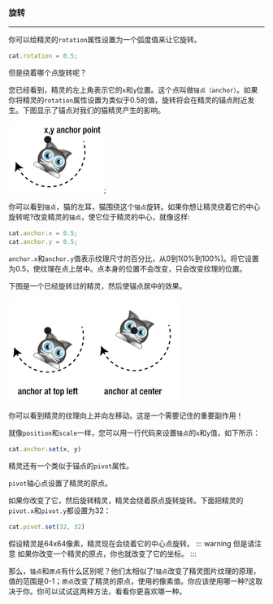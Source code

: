 ### 旋转
---
你可以给精灵的`rotation`属性设置为一个弧度值来让它旋转。
```js
cat.rotation = 0.5;
```

但是绕着哪个点旋转呢？

您已经看到，精灵的左上角表示它的`x`和`y`位置。这个点叫做`锚点（anchor）`。如果你将精灵的`rotation`属性设置为类似于0.5的值，旋转将会在精灵的锚点附近发生。下图显示了锚点对我们的猫精灵产生的影响。

![](/07.png);

你可以看到`锚点`，猫的左耳，猫围绕这个`锚点`旋转。如果你想让精灵绕着它的中心旋转呢?改变精灵的`锚点`，使它位于精灵的中心，就像这样:

```js
cat.anchor.x = 0.5;
cat.anchor.y = 0.5;
```

`anchor.x`和`anchor.y`值表示纹理尺寸的百分比，从0到1(0%到100%)。将它设置为0.5，使纹理在点上居中。点本身的位置不会改变，只会改变纹理的位置。

下图是一个已经旋转过的精灵，然后使锚点居中的效果。

![](/08.png)

你可以看到精灵的纹理向上并向左移动。这是一个需要记住的重要副作用！

就像`position`和`scale`一样，您可以用一行代码来设置`锚点`的`x`和`y`值，如下所示：
```js
cat.anchor.set(x, y)
```

精灵还有一个类似于锚点的`pivot`属性。

`pivot`轴心点设置了精灵的原点。

如果你改变了它，然后旋转精灵，精灵会绕着原点旋转旋转。下面把精灵的`pivot.x`和`pivot.y`都设置为32：
```js
cat.pivot.set(32, 32)
```

假设精灵是64x64像素，精灵现在会绕着它的中心点旋转。
::: warning 但是请注意
如果你改变一个精灵的原点，你也就改变了它的坐标。
:::

那么，`锚点`和`原点`有什么区别呢？他们太相似了!`锚点`改变了精灵图片纹理的原理，值的范围是0-1；`原点`改变了精灵的原点，使用的像素值。你应该使用哪一种?这取决于你。你可以试试这两种方法，看看你更喜欢哪一种。